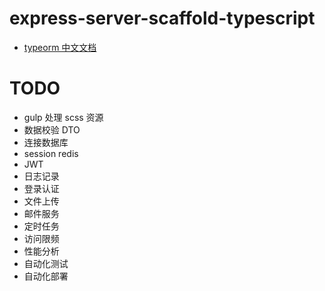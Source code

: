 # express-server-scaffold-typescript

+ [typeorm 中文文档](https://orkhan.gitbook.io/typeorm/docs/zh_cn/view-entities)

# TODO
+ gulp 处理 scss 资源
+ 数据校验 DTO
+ 连接数据库
+ session redis
+ JWT
+ 日志记录
+ 登录认证
+ 文件上传
+ 邮件服务
+ 定时任务
+ 访问限频
+ 性能分析
+ 自动化测试
+ 自动化部署

